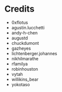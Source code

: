 # Credits

 * 0xflotus
 * agustin.lucchetti
 * andy-h-chen
 * augustd
 * chuckdumont
 * gazheyes
 * lichtenberger.johannes
 * nikhilmarathe
 * rfamilya
 * robinhouston
 * vytah
 * willikins_bear
 * yokotaso
